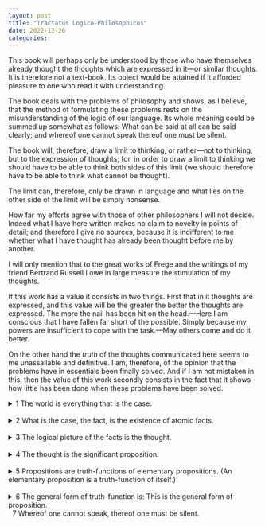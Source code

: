 ```yaml
---
layout: post
title: "Tractatus Logico-Philosophicus"
date: 2022-12-26
categories:
---
```


This book will perhaps only be understood by those who have themselves already thought the thoughts which are expressed in it—or similar thoughts. It is therefore not a text-book. Its object would be attained if it afforded pleasure to one who read it with understanding.

The book deals with the problems of philosophy and shows, as I believe, that the method of formulating these problems rests on the misunderstanding of the logic of our language. Its whole meaning could be summed up somewhat as follows: What can be said at all can be said clearly; and whereof one cannot speak thereof one must be silent.

The book will, therefore, draw a limit to thinking, or rather—not to thinking, but to the expression of thoughts; for, in order to draw a limit to thinking we should have to be able to think both sides of this limit (we should therefore have to be able to think what cannot be thought).

The limit can, therefore, only be drawn in language and what lies on the other side of the limit will be simply nonsense.

How far my efforts agree with those of other philosophers I will not decide. Indeed what I have here written makes no claim to novelty in points of detail; and therefore I give no sources, because it is indifferent to me whether what I have thought has already been thought before me by another.

I will only mention that to the great works of Frege and the writings of my friend Bertrand Russell I owe in large measure the stimulation of my thoughts.

If this work has a value it consists in two things. First that in it thoughts are expressed, and this value will be the greater the better the thoughts are expressed. The more the nail has been hit on the head.—Here I am conscious that I have fallen far short of the possible. Simply because my powers are insufficient to cope with the task.—May others come and do it better.

On the other hand the *truth* of the thoughts communicated here seems to me unassailable and definitive. I am, therefore, of the opinion that the problems have in essentials been finally solved. And if I am not mistaken in this, then the value of this work secondly consists in the fact that it shows how little has been done when these problems have been solved.




<details><summary markdown='span'> 1  
The world is everything that is the case. </summary><blockquote>

<details><summary markdown='span'> 1.1  
The world is the totality of facts, not of things. </summary><blockquote>

<text markdown='span'> 1.11  
The world is determined by the facts, and by these being *all* the facts.  
  
1.12  
For the totality of facts determines both what is the case, and also all that is not the case.  
  
1.13  
The facts in logical space are the world. </text>

</blockquote>

</details>
&nbsp;  
<details><summary markdown='span'> 1.2  
The world divides into facts. </summary><blockquote>

<text markdown='span'> 1.21  
Any one can either be the case or not be the case, and everything else remain the same. </text>

</blockquote>

</details>

</blockquote>

</details>
&nbsp;  
<details><summary markdown='span'> 2  
What is the case, the fact, is the existence of atomic facts. </summary><blockquote>

2.0

2.1

2.2

</blockquote>

</details>
&nbsp;  
<details><summary markdown='span'> 3  
The logical picture of the facts is the thought. </summary><blockquote>

3.0

3.1

3.2

3.3

3.4

3.5

</blockquote>

</details>
&nbsp;  
<details><summary markdown='span'> 4  
The thought is the significant proposition. </summary><blockquote>

4.0

4.1

4.2

4.3

4.4

4.5

</blockquote>

</details>
&nbsp;  
<details><summary markdown='span'> 5  
Propositions are truth-functions of elementary propositions.  
(An elementary proposition is a truth-function of itself.) </summary><blockquote>

5.0

5.1

5.2

5.3

5.4

5.5

5.6

</blockquote>

</details>
&nbsp;  
<details><summary markdown='span'> 6  
The general form of truth-function is:  
This is the general form of proposition. </summary><blockquote>

6.0

6.1

6.2

6.3

6.4

6.5

</blockquote>

</details>
&nbsp;  
<text markdown='span'> 7  
Whereof one cannot speak, thereof one must be silent. </text>